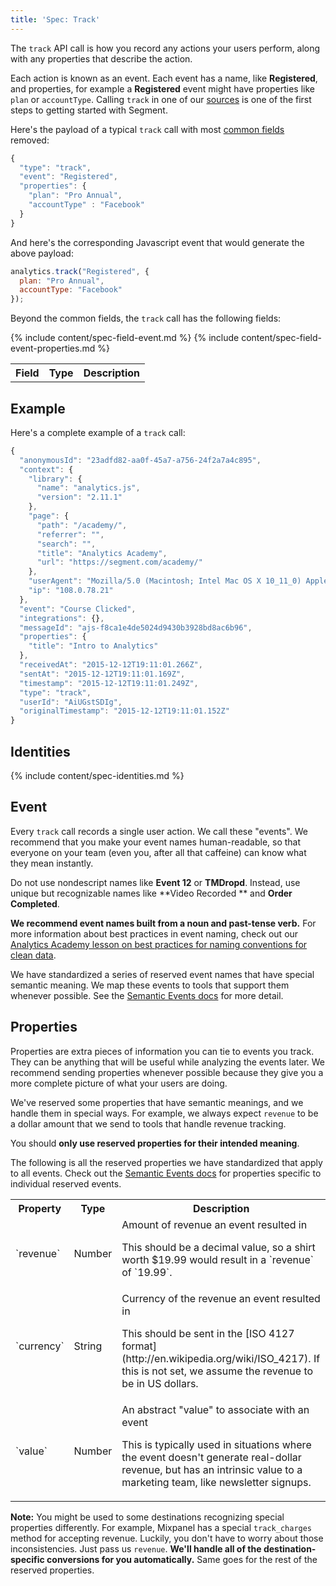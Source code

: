 ```yaml
---
title: 'Spec: Track'
---
```


The `track` API call is how you record any actions your users perform, along with any properties that describe the action.

Each action is known as an event. Each event has a name, like **Registered**, and properties, for example a **Registered** event might have properties like `plan` or `accountType`. Calling `track` in one of our [sources](/docs/connections/sources/) is one of the first steps to getting started with Segment.

Here's the payload of a typical `track` call with most [common fields](/docs/connections/spec/common/) removed:

```js
{
  "type": "track",
  "event": "Registered",
  "properties": {
    "plan": "Pro Annual",
    "accountType" : "Facebook"
  }
}
```

And here's the corresponding Javascript event that would generate the above payload:

```js
analytics.track("Registered", {
  plan: "Pro Annual",
  accountType: "Facebook"
});
```

Beyond the common fields, the `track` call has the following fields:

<table>
  <tr>
    <th>Field</th>
    <th>Type</th>
    <th>Description</th>
  </tr>
  {% include content/spec-field-event.md %}
  {% include content/spec-field-event-properties.md %}
</table>

## Example

Here's a complete example of a `track` call:

```js
{
  "anonymousId": "23adfd82-aa0f-45a7-a756-24f2a7a4c895",
  "context": {
    "library": {
      "name": "analytics.js",
      "version": "2.11.1"
    },
    "page": {
      "path": "/academy/",
      "referrer": "",
      "search": "",
      "title": "Analytics Academy",
      "url": "https://segment.com/academy/"
    },
    "userAgent": "Mozilla/5.0 (Macintosh; Intel Mac OS X 10_11_0) AppleWebKit/537.36 (KHTML, like Gecko) Chrome/46.0.2490.86 Safari/537.36",
    "ip": "108.0.78.21"
  },
  "event": "Course Clicked",
  "integrations": {},
  "messageId": "ajs-f8ca1e4de5024d9430b3928bd8ac6b96",
  "properties": {
    "title": "Intro to Analytics"
  },
  "receivedAt": "2015-12-12T19:11:01.266Z",
  "sentAt": "2015-12-12T19:11:01.169Z",
  "timestamp": "2015-12-12T19:11:01.249Z",
  "type": "track",
  "userId": "AiUGstSDIg",
  "originalTimestamp": "2015-12-12T19:11:01.152Z"
}
```

## Identities

{% include content/spec-identities.md %}

## Event

Every `track` call records a single user action. We call these "events". We recommend that you make your event names human-readable, so that everyone on your team (even you, after all that caffeine) can know what they mean instantly.

Do not use nondescript names like **Event 12** or **TMDropd**. Instead, use unique but recognizable names like **Video Recorded ** and **Order Completed**.

**We recommend event names built from a noun and past-tense verb.**
For more information about best practices in event naming, check out our [Analytics Academy lesson on best practices for naming conventions for clean data](/academy/collecting-data/naming-conventions-for-clean-data/).

We have standardized a series of reserved event names that have special semantic meaning. We map these events to tools that support them whenever possible. See the [Semantic Events docs](/docs/connections/spec/semantic/) for more detail.

## Properties

Properties are extra pieces of information you can tie to events you track. They can be anything that will be useful while analyzing the events later. We recommend sending properties whenever possible because they give you a more complete picture of what your users are doing.

We've reserved some properties that have semantic meanings, and we handle them in special ways. For example, we always expect `revenue` to be a dollar amount that we send to tools that handle revenue tracking.

You should **only use reserved properties for their intended meaning**.

The following is all the reserved properties we have standardized that apply to all events. Check out the [Semantic Events docs](/docs/connections/spec/semantic/) for properties specific to individual reserved events.

<table>
  <tr>
    <th>Property</th>
    <th>Type</th>
    <th>Description</th>
  </tr>
  <tr>
    <td>`revenue`</td>
    <td>Number</td>
    <td>Amount of revenue an event resulted in
      <p>This should be a decimal value, so a shirt worth $19.99 would result in a `revenue` of `19.99`.</p></td>
  </tr>
  <tr>
    <td>`currency`</td>
    <td>String</td>
    <td>Currency of the revenue an event resulted in
      <p>This should be sent in the [ISO 4127 format](http://en.wikipedia.org/wiki/ISO_4217). If this is not set, we assume the revenue to be in US dollars.</p></td>
  </tr>
  <tr>
    <td>`value`</td>
    <td>Number</td>
    <td>An abstract "value" to associate with an event
      <p>This is typically used in situations where the event doesn't generate real-dollar revenue, but has an intrinsic value to a marketing team, like newsletter signups.</p></td>
  </tr>
</table>

**Note:** You might be used to some destinations recognizing special properties differently. For example, Mixpanel has a special `track_charges` method for accepting revenue. Luckily, you don't have to worry about those inconsistencies. Just pass us `revenue`.  **We'll handle all of the destination-specific conversions for you automatically.** Same goes for the rest of the reserved properties.
